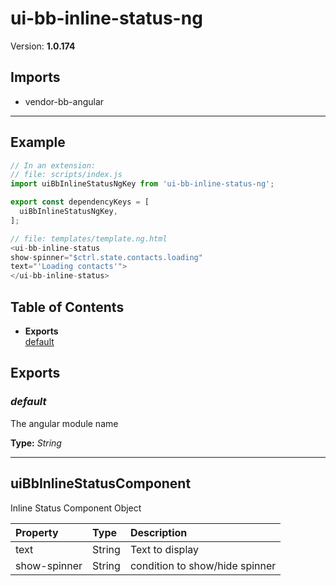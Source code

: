# ui-bb-inline-status-ng


Version: **1.0.174**


## Imports

* vendor-bb-angular

---

## Example

```javascript
// In an extension:
// file: scripts/index.js
import uiBbInlineStatusNgKey from 'ui-bb-inline-status-ng';

export const dependencyKeys = [
  uiBbInlineStatusNgKey,
];

// file: templates/template.ng.html
<ui-bb-inline-status
show-spinner="$ctrl.state.contacts.loading"
text="'Loading contacts'">
</ui-bb-inline-status>
```

## Table of Contents
- **Exports**<br/>    <a href="#default">default</a><br/>

## Exports

### <a name="default"></a>*default*

The angular module name

**Type:** *String*


---

## uiBbInlineStatusComponent

Inline Status Component Object

| Property | Type | Description |
| :-- | :-- | :-- |
| text | String | Text to display |
| show-spinner | String | condition to show/hide spinner |
